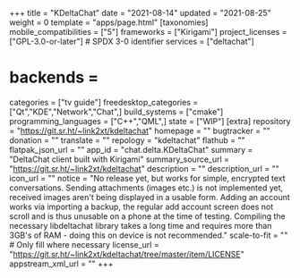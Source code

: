 +++
title = "KDeltaChat"
date = "2021-08-14"
updated = "2021-08-25"
weight = 0
template = "apps/page.html"
[taxonomies]
mobile_compatibilities = ["5"]
frameworks = ["Kirigami"]
project_licenses = ["GPL-3.0-or-later"] # SPDX 3-0 identifier
services = ["deltachat"] 
# backends =  
categories = ["tv guide"]
freedesktop_categories = ["Qt","KDE","Network","Chat",]
build_systems = ["cmake"]
programming_languages = ["C++","QML",]
state = ["WIP"]
[extra]
repository = "https://git.sr.ht/~link2xt/kdeltachat"
homepage = ""
bugtracker = ""
donation = ""
translate = ""
repology = "kdeltachat"
flathub = ""
flatpak_json_url = ""
app_id = "chat.delta.KDeltaChat"
summary = "DeltaChat client built with Kirigami"
summary_source_url = "https://git.sr.ht/~link2xt/kdeltachat"
description = ""
description_url = ""
icon_url = ""
notice = "No release yet, but works for simple, encrypted text conversations. Sending attachments (images etc.) is not implemented yet, received images aren't being displayed in a usable form. Adding an account works via importing a backup, the regular add account screen does not scroll and is thus unusable on a phone at the time of testing. Compiling the necessary libdeltachat library takes a long time and requires more than 3GB's of RAM - doing this on device is not recommended."
scale-to-fit = "" # Only fill where necessary
license_url = "https://git.sr.ht/~link2xt/kdeltachat/tree/master/item/LICENSE"
appstream_xml_url = ""
+++